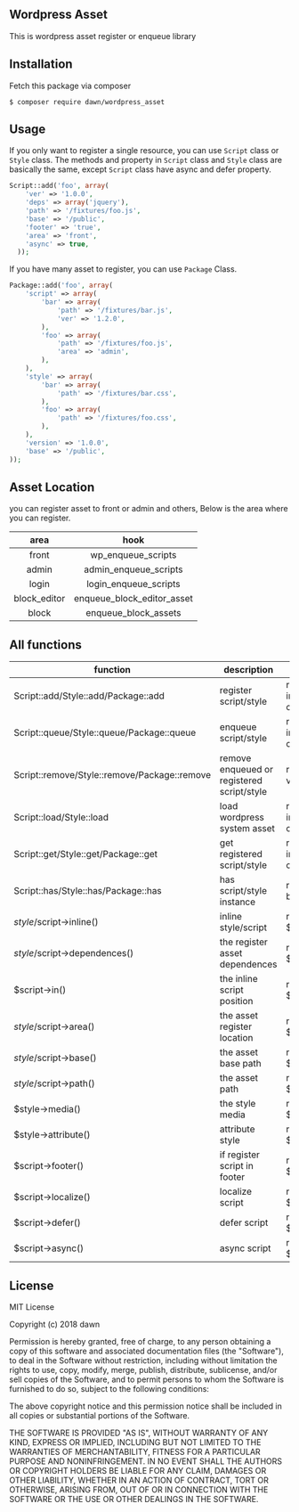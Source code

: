 Wordpress Asset
---------------

This is wordpress asset register or enqueue library

## Installation
Fetch this package via composer

```
$ composer require dawn/wordpress_asset
```

## Usage

If you only want to register a single resource, you can use `Script` class or `Style` class. The methods and property in `Script` class and `Style` class are basically the same, except `Script` class have async and defer property.

```php
Script::add('foo', array(
	'ver' => '1.0.0',
	'deps' => array('jquery'),
	'path' => '/fixtures/foo.js',
	'base' => '/public',
	'footer' => 'true',
	'area' => 'front',
	'async' => true,
  ));
```

If you have many asset to register, you can use `Package` Class.

```php
Package::add('foo', array(
	'script' => array(
		'bar' => array(
			'path' => '/fixtures/bar.js',
			'ver' => '1.2.0',
		),
		'foo' => array(
			'path' => '/fixtures/foo.js',
			'area' => 'admin',
		),
	),
	'style' => array(
		'bar' => array(
			'path' => '/fixtures/bar.css',
		),
		'foo' => array(
			'path' => '/fixtures/foo.css',
		),
	),
	'version' => '1.0.0',
	'base' => '/public',
));

```

## Asset Location

you can register asset to front or admin and others, Below is the area where you can register.

| area         | hook                       |
|:------------:|:--------------------------:|
| front        | wp_enqueue_scripts         |
| admin        | admin_enqueue_scripts      |
| login        | login_enqueue_scripts      |
| block_editor | enqueue_block_editor_asset |
| block        | enqueue_block_assets       |

## All functions 
| function                                     | description                                | return                 |
|----------------------------------------------|--------------------------------------------|------------------------|
| Script::add/Style::add/Package::add          | register script/style                      | return instance object |
| Script::queue/Style::queue/Package::queue    | enqueue script/style                       | return instance object |
| Script::remove/Style::remove/Package::remove | remove enqueued or registered script/style | return void            |
| Script::load/Style::load                     | load wordpress system asset                | return instance object |
| Script::get/Style::get/Package::get          | get registered script/style                | return instance object |
| Script::has/Style::has/Package::has          | has script/style instance                  | return boolean         |
| $style/$script->inline()                     | inline style/script                        | return $this           |
| $style/$script->dependences()                | the register asset dependences             | retrun $this           |
| $script->in()                                | the inline script position                 | return $this           |
| $style/$script->area()                       | the asset register location                | return $this           |
| $style/$script->base()                       | the asset base path                        | return $this           |
| $style/$script->path()                       | the asset path                             | return $this           |
| $style->media()                              | the style media                            | return $this           |
| $style->attribute()                          | attribute style                            | return $this           |
| $script->footer()                            | if register script in footer               | return $this           |
| $script->localize()                          | localize script                            | return $this           |
| $script->defer()                             | defer script                               | return $this           |
| $script->async()                             | async script                               | return $this           |

## License
MIT License

Copyright (c) 2018 dawn

Permission is hereby granted, free of charge, to any person obtaining a copy
of this software and associated documentation files (the "Software"), to deal
in the Software without restriction, including without limitation the rights
to use, copy, modify, merge, publish, distribute, sublicense, and/or sell
copies of the Software, and to permit persons to whom the Software is
furnished to do so, subject to the following conditions:

The above copyright notice and this permission notice shall be included in all
copies or substantial portions of the Software.

THE SOFTWARE IS PROVIDED "AS IS", WITHOUT WARRANTY OF ANY KIND, EXPRESS OR
IMPLIED, INCLUDING BUT NOT LIMITED TO THE WARRANTIES OF MERCHANTABILITY,
FITNESS FOR A PARTICULAR PURPOSE AND NONINFRINGEMENT. IN NO EVENT SHALL THE
AUTHORS OR COPYRIGHT HOLDERS BE LIABLE FOR ANY CLAIM, DAMAGES OR OTHER
LIABILITY, WHETHER IN AN ACTION OF CONTRACT, TORT OR OTHERWISE, ARISING FROM,
OUT OF OR IN CONNECTION WITH THE SOFTWARE OR THE USE OR OTHER DEALINGS IN THE
SOFTWARE.